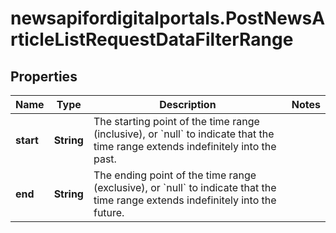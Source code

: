 # newsapifordigitalportals.PostNewsArticleListRequestDataFilterRange

## Properties

Name | Type | Description | Notes
------------ | ------------- | ------------- | -------------
**start** | **String** | The starting point of the time range (inclusive), or &#x60;null&#x60; to indicate that the time range extends indefinitely into the past. | 
**end** | **String** | The ending point of the time range (exclusive), or &#x60;null&#x60; to indicate that the time range extends indefinitely into the future. | 


